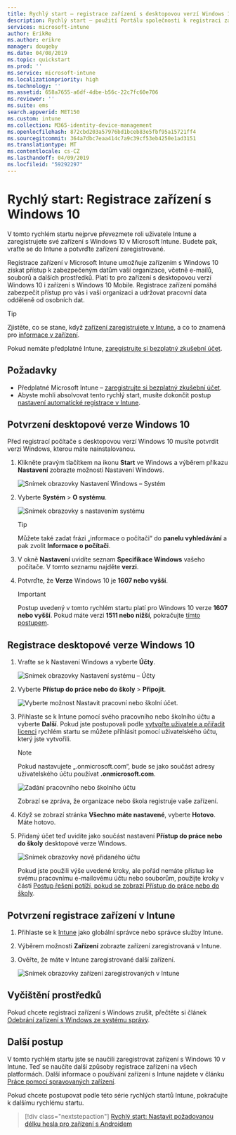 ```yaml
---
title: Rychlý start – registrace zařízení s desktopovou verzí Windows 10 v Microsoft Intune
description: Rychlý start – použití Portálu společnosti k registraci zařízení s desktopovou verzí Windows 10 v Microsoft Intune
services: microsoft-intune
author: ErikRe
ms.author: erikre
manager: dougeby
ms.date: 04/08/2019
ms.topic: quickstart
ms.prod: ''
ms.service: microsoft-intune
ms.localizationpriority: high
ms.technology: ''
ms.assetid: 658a7655-a6df-4dbe-b56c-22c7fc60e706
ms.reviewer: ''
ms.suite: ems
search.appverid: MET150
ms.custom: intune
ms.collection: M365-identity-device-management
ms.openlocfilehash: 872cbd203a57976bd1bceb83e5fbf95a15721ff4
ms.sourcegitcommit: 364a7dbc7eaa414c7a9c39cf53eb4250e1ad3151
ms.translationtype: MT
ms.contentlocale: cs-CZ
ms.lasthandoff: 04/09/2019
ms.locfileid: "59292297"
---
```

# <a name="quickstart-enroll-your-windows-10-device"></a>Rychlý start: Registrace zařízení s Windows 10

V tomto rychlém startu nejprve převezmete roli uživatele Intune a zaregistrujete své zařízení s Windows 10 v Microsoft Intune. Budete pak, vraťte se do Intune a potvrďte zařízení zaregistrované.

Registrace zařízení v Microsoft Intune umožňuje zařízením s Windows 10 získat přístup k zabezpečeným datům vaší organizace, včetně e-mailů, souborů a dalších prostředků. Platí to pro zařízení s desktopovou verzí Windows 10 i zařízení s Windows 10 Mobile. Registrace zařízení pomáhá zabezpečit přístup pro vás i vaši organizaci a udržovat pracovní data odděleně od osobních dat.

> [!TIP]
> Zjistěte, co se stane, když [zařízení zaregistrujete v Intune](/intune-user-help/what-happens-if-you-install-the-company-portal-app-and-enroll-your-device-in-intune-windows), a co to znamená pro [informace v zařízení](/intune-user-help/what-info-can-your-company-see-when-you-enroll-your-device-in-intune).

Pokud nemáte předplatné Intune, [zaregistrujte si bezplatný zkušební účet](free-trial-sign-up.md).

## <a name="prerequisites"></a>Požadavky

- Předplatné Microsoft Intune – [zaregistrujte si bezplatný zkušební účet](free-trial-sign-up.md).
- Abyste mohli absolvovat tento rychlý start, musíte dokončit postup [nastavení automatické registrace v Intune](quickstart-setup-auto-enrollment.md).

## <a name="confirm-your-windows-10-desktop-version"></a>Potvrzení desktopové verze Windows 10

Před registrací počítače s desktopovou verzí Windows 10 musíte potvrdit verzi Windows, kterou máte nainstalovanou.

1. Klikněte pravým tlačítkem na ikonu **Start** ve Windows a výběrem příkazu **Nastavení** zobrazte možnosti Nastavení Windows.

   ![Snímek obrazovky Nastavení Windows – Systém](media/quickstart-enroll-windows-device/quickstart-enroll-windows-device-01.png)

2. Vyberte **Systém** > **O systému**. 

   ![Snímek obrazovky s nastavením systému](media/quickstart-enroll-windows-device/quickstart-enroll-windows-device-02.png)

    > [!TIP]
    > Můžete také zadat frázi „informace o počítači“ do **panelu vyhledávání** a pak zvolit **Informace o počítači**.

3. V okně **Nastavení** uvidíte seznam **Specifikace Windows** vašeho počítače. V tomto seznamu najděte **verzi**.

4. Potvrďte, že **Verze** Windows 10 je **1607 nebo vyšší**.

    > [!IMPORTANT]
    > Postup uvedený v tomto rychlém startu platí pro Windows 10 verze **1607 nebo vyšší**. Pokud máte verzi **1511 nebo nižší**, pokračujte [tímto postupem](/intune-user-help/enroll-windows-10-device.md).  

## <a name="enroll-windows-10-desktop"></a>Registrace desktopové verze Windows 10

1. Vraťte se k Nastavení Windows a vyberte **Účty**.

   ![Snímek obrazovky Nastavení systému – Účty](media/quickstart-enroll-windows-device/quickstart-enroll-windows-device-03.png)

2. Vyberte **Přístup do práce nebo do školy** > **Připojit**.

    ![Vyberte možnost Nastavit pracovní nebo školní účet.](media/quickstart-enroll-windows-device/quickstart-enroll-windows-device-04.png)

3. Přihlaste se k Intune pomocí svého pracovního nebo školního účtu a vyberte **Další**. Pokud jste postupovali podle [vytvořte uživatele a přiřadit licenci](quickstart-create-user.md) rychlém startu se můžete přihlásit pomocí uživatelského účtu, který jste vytvořili.

    > [!NOTE]
    > Pokud nastavujete „.onmicrosoft.com“, bude se jako součást adresy uživatelského účtu používat **.onmicrosoft.com**. 

   ![Zadání pracovního nebo školního účtu](media/quickstart-enroll-windows-device/quickstart-enroll-windows-device-05.png)

    Zobrazí se zpráva, že organizace nebo škola registruje vaše zařízení.

4. Když se zobrazí stránka **Všechno máte nastavené**, vyberte **Hotovo**. Máte hotovo.

5. Přidaný účet teď uvidíte jako součást nastavení **Přístup do práce nebo do školy** desktopové verze Windows.

   ![Snímek obrazovky nově přidaného účtu](media/quickstart-enroll-windows-device/quickstart-enroll-windows-device-06.png)

    Pokud jste použili výše uvedené kroky, ale pořád nemáte přístup ke svému pracovnímu e-mailovému účtu nebo souborům, použijte kroky v části [Postup řešení potíží, pokud se zobrazí Přístup do práce nebo do školy](/intune-user-help/troubleshoot-your-windows-10-device-windows#troubleshooting-steps-to-follow-if-you-see-access-work-or-school).

## <a name="confirm-your-device-enrollment-in-intune"></a>Potvrzení registrace zařízení v Intune

1. Přihlaste se k [Intune](https://aka.ms/intuneportal) jako globální správce nebo správce služby Intune.
2. Výběrem možnosti **Zařízení** zobrazte zařízení zaregistrovaná v Intune.
3. Ověřte, že máte v Intune zaregistrované další zařízení.

   ![Snímek obrazovky zařízení zaregistrovaných v Intune](media/quickstart-enroll-windows-device/quickstart-enroll-windows-device-07.png)

## <a name="clean-up-resources"></a>Vyčištění prostředků

Pokud chcete registraci zařízení s Windows zrušit, přečtěte si článek [Odebrání zařízení s Windows ze systému správy](/intune-user-help/unenroll-your-device-from-intune-windows).

## <a name="next-steps"></a>Další postup

V tomto rychlém startu jste se naučili zaregistrovat zařízení s Windows 10 v Intune. Teď se naučíte další způsoby registrace zařízení na všech platformách. Další informace o používání zařízení s Intune najdete v článku [Práce pomocí spravovaných zařízení](/intune-user-help/use-managed-devices-to-get-work-done).

Pokud chcete postupovat podle této série rychlých startů Intune, pokračujte k dalšímu rychlému startu.

> [!div class="nextstepaction"]
> [Rychlý start: Nastavit požadovanou délku hesla pro zařízení s Androidem](quickstart-set-password-length-android.md)
